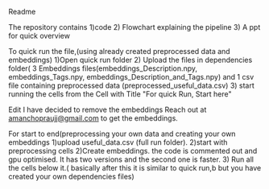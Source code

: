 Readme

The repository contains
1)code
2) Flowchart explaining the pipeline
3) A ppt for quick overview




To quick run the file,(using already created preprocessed data and embeddings)
1)Open quick run folder
2) Upload the files in dependencies folder( 3 Embeddings files(embeddings_Description.npy, embeddings_Tags.npy, embeddings_Description_and_Tags.npy) and 1 csv file containing preprocessed data (preprocessed_useful_data.csv)
3) start running the cells from the Cell with Title "For quick Run, Start here"

Edit I have decided to remove the embeddings
Reach out at amanchopraujj@gmail.com to get the embeddings.


For start to end(preprocessing your own data and creating your own embeddings
1)upload useful_data.csv (full run folder).
2)start with preprocessing cells
2)Create embeddings. the code is commented out and gpu optimised. It has two versions and the second one is faster.
3) Run all the cells below it.( basically after this it is similar to quick run,b but you have created your own dependencies files)


